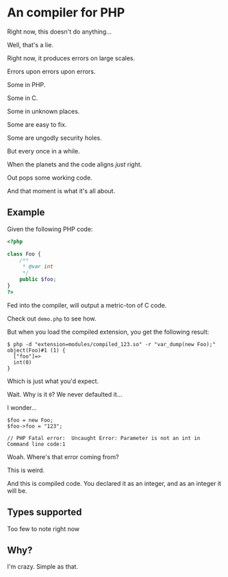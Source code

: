 # An compiler for PHP

Right now, this doesn't do anything...

Well, that's a lie.

Right now, it produces errors on large scales.

Errors upon errors upon errors.

Some in PHP.

Some in C.

Some in unknown places.

Some are easy to fix.

Some are ungodly security holes.

But every once in a while.

When the planets and the code aligns *just* right.

Out pops some working code.

And that moment is what it's all about.

## Example

Given the following PHP code:

```php
<?php

class Foo {
    /**
     * @var int
     */
    public $foo;
}
?>
```

Fed into the compiler, will output a metric-ton of C code.

Check out `demo.php` to see how.

But when you load the compiled extension, you get the following result:

    $ php -d "extension=modules/compiled_123.so" -r "var_dump(new Foo);"
    object(Foo)#1 (1) {
      ["foo"]=>
      int(0)
    }

Which is just what you'd expect.

Wait. Why is it `0`? We never defaulted it...

I wonder...

    $foo = new Foo;
    $foo->foo = "123";

    // PHP Fatal error:  Uncaught Error: Parameter is not an int in Command line code:1

Woah. Where's that error coming from?

This is weird.

And this is compiled code. You declared it as an integer, and as an integer it will be.

## Types supported

Too few to note right now

## Why?

I'm crazy. Simple as that.